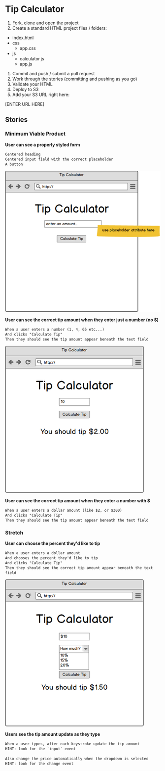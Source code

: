 # Tip Calculator

1. Fork, clone and open the project
1. Create a standard HTML project files / folders:
  * index.html
  * css
    * app.css
  * js
    * calculator.js
    * app.js
1. Commit and push / submit a pull request
1. Work through the stories (committing and pushing as you go)
1. Validate your HTML
1. Deploy to S3
1. Add your S3 URL right here:

[ENTER URL HERE]

## Stories

### Minimum Viable Product

**User can see a properly styled form**

    Centered heading
    Centered input field with the correct placeholder
    A button

![](wireframes/tip-calculator.png)

**User can see the correct tip amount when they enter just a number (no $)**

    When a user enters a number (1, 4, 65 etc...)
    And clicks "Calculate Tip"
    Then they should see the tip amount appear beneath the text field

![](wireframes/tip-calculator-filled-in.png)


**User can see the correct tip amount when they enter a number with $**

    When a user enters a dollar amount (like $2, or $300)
    And clicks "Calculate Tip"
    Then they should see the tip amount appear beneath the text field


### Stretch

**User can choose the percent they'd like to tip**

    When a user enters a dollar amount
    And chooses the percent they'd like to tip
    And clicks "Calculate Tip"
    Then they should see the correct tip amount appear beneath the text field

![](wireframes/tip-calculator-amount.png)

**Users see the tip amount update as they type**

    When a user types, after each keystroke update the tip amount
    HINT: look for the `input` event

    Also change the price automatically when the dropdown is selected
    HINT: look for the change event
